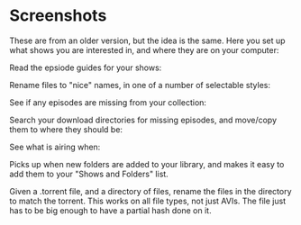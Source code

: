 # Screenshots
These are from an older version, but the idea is the same. Here you set up what shows you are interested in, and where they are on your computer:


Read the epsiode guides for your shows:



Rename files to "nice" names, in one of a number of selectable styles:



See if any episodes are missing from your collection:



Search your download directories for missing episodes, and move/copy them to where they should be:



See what is airing when:



Picks up when new folders are added to your library, and makes it easy to add them to your "Shows and Folders" list.



Given a .torrent file, and a directory of files, rename the files in the directory to match the torrent. This works on all file types, not just AVIs. The file just has to be big enough to have a partial hash done on it.

 
